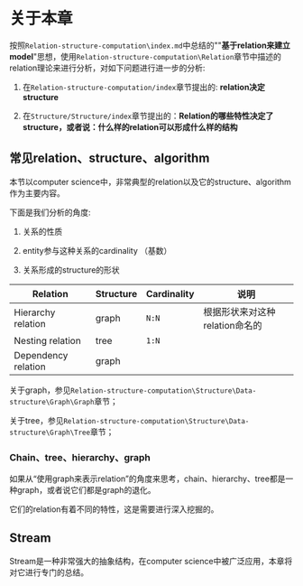 # 关于本章

按照`Relation-structure-computation\index.md`中总结的""**基于relation来建立model**"思想，使用`Relation-structure-computation\Relation`章节中描述的relation理论来进行分析，对如下问题进行进一步的分析:

1) 在`Relation-structure-computation/index`章节提出的: **relation决定structure**

2) 在`Structure/Structure/index`章节提出的：**Relation的哪些特性决定了structure，或者说：什么样的relation可以形成什么样的结构**

## 常见relation、structure、algorithm

本节以computer science中，非常典型的relation以及它的structure、algorithm作为主要内容。

下面是我们分析的角度: 

1) 关系的性质

2) entity参与这种关系的cardinality （基数）

3) 关系形成的structure的形状

| Relation            | Structure | Cardinality | 说明                           |
| ------------------- | --------- | ----------- | ------------------------------ |
| Hierarchy relation  | graph     | `N:N`       | 根据形状来对这种relation命名的 |
| Nesting relation    | tree      | `1:N`       |                                |
| Dependency relation | graph     |             |                                |

关于graph，参见`Relation-structure-computation\Structure\Data-structure\Graph\Graph`章节；

关于tree，参见`Relation-structure-computation\Structure\Data-structure\Graph\Tree`章节；

### Chain、tree、hierarchy、graph

如果从“使用graph来表示relation”的角度来思考，chain、hierarchy、tree都是一种graph，或者说它们都是graph的退化。

它们的relation有着不同的特性，这是需要进行深入挖掘的。



## Stream

Stream是一种非常强大的抽象结构，在computer science中被广泛应用，本章将对它进行专门的总结。